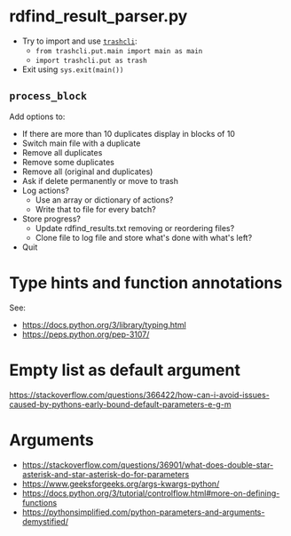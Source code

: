 rdfind_result_parser.py
=======================

- Try to import and use [`trashcli`](https://pypi.org/project/trash-cli/):
    - `from trashcli.put.main import main as main`
    - `import trashcli.put as trash`
- Exit using `sys.exit(main())`

`process_block`
---------------
Add options to:

- If there are more than 10 duplicates display in blocks of 10
- Switch main file with a duplicate
- Remove all duplicates
- Remove some duplicates
- Remove all (original and duplicates)
- Ask if delete permanently or move to trash
- Log actions?
    - Use an array or dictionary of actions?
    - Write that to file for every batch?
- Store progress?
    - Update rdfind_results.txt removing or reordering files?
    - Clone file to log file and store what's done with what's left?
- Quit


Type hints and function annotations
===================================
See:
- https://docs.python.org/3/library/typing.html
- https://peps.python.org/pep-3107/


Empty list as default argument
==============================
https://stackoverflow.com/questions/366422/how-can-i-avoid-issues-caused-by-pythons-early-bound-default-parameters-e-g-m


Arguments
=========
- https://stackoverflow.com/questions/36901/what-does-double-star-asterisk-and-star-asterisk-do-for-parameters
- https://www.geeksforgeeks.org/args-kwargs-python/
- https://docs.python.org/3/tutorial/controlflow.html#more-on-defining-functions
- https://pythonsimplified.com/python-parameters-and-arguments-demystified/
